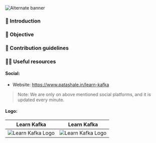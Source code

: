 <picture>
  <source media="(prefers-color-scheme: dark)" srcset="https://github.com/patashale/learn-kafka/assets/68323012/4a8bfa99-30a2-43f6-aeea-0a579f8ade3d">
  <source media="(prefers-color-scheme: light)" srcset="https://github.com/patashale/learn-kafka/assets/68323012/4a8bfa99-30a2-43f6-aeea-0a579f8ade3d">
  <img alt="Alternate banner" src="https://github.com/patashale/learn-kafka/assets/68323012/4a8bfa99-30a2-43f6-aeea-0a579f8ade3d">
</picture>

### 👋 Introduction



### 🎯 Objective



### 🌈 Contribution guidelines



### 👩‍💻 Useful resources

#### Social:
  - Website: https://www.patashale.in/learn-kafka

> Note: We are only on above mentioned social platforms, and it is updated every minute.

#### Logo:

Learn Kafka | Learn Kafka
:-------------------------:|:-------------------------:
![Learn Kafka Logo](https://github.com/patashale/learn-kafka/assets/68323012/2fbdfb0a-4fe7-4431-9d24-6902b4d6ffaa) | ![Learn Kafka Logo](https://github.com/patashale/learn-kafka/assets/68323012/2fbdfb0a-4fe7-4431-9d24-6902b4d6ffaa)

